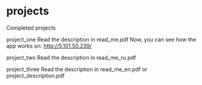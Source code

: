# projects
Completed projects

project_one Read the description in read_me.pdf Now, you can see how the app works on: http://5.101.50.239/

project_two Read the description in read_me_ru.pdf

project_three Read the description in read_me_en.pdf or project_description.pdf
